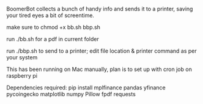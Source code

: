 BoomerBot collects a bunch of handy info and sends it to a printer, saving your tired eyes a bit of screentime. 

make sure to chmod +x bb.sh bbp.sh

run ./bb.sh for a pdf in current folder

run ./bbp.sh to send to a printer; edit file location & printer command as per your system

This has been running on Mac manually, plan is to set up with cron job on raspberry pi

Dependencies required: pip install mplfinance pandas yfinance pycoingecko matplotlib numpy Pillow fpdf requests
